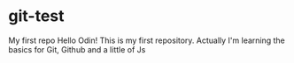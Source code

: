 # git-test
My first repo
Hello Odin!
This is my first repository. Actually I'm learning the basics for Git, Github and a little of Js